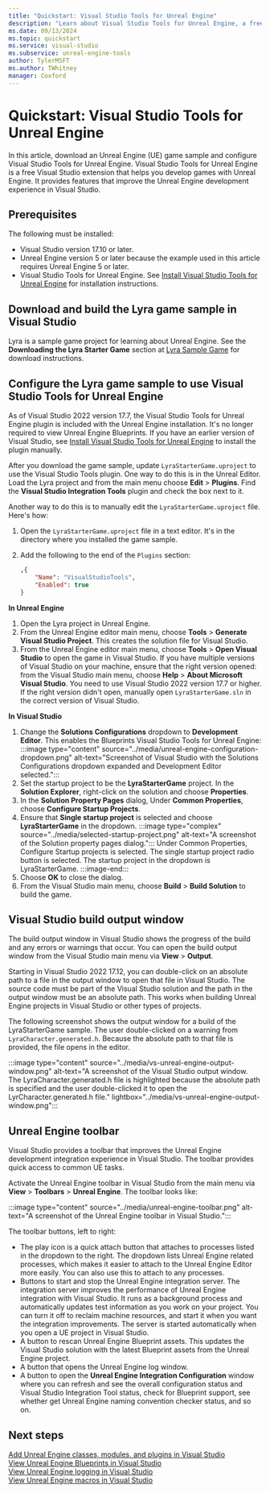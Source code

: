 ```yaml
---
title: "Quickstart: Visual Studio Tools for Unreal Engine"
description: "Learn about Visual Studio Tools for Unreal Engine, a free Visual Studio extension that helps you develop games with Unreal Engine"
ms.date: 09/13/2024
ms.topic: quickstart
ms.service: visual-studio
ms.subservice: unreal-engine-tools
author: TylerMSFT
ms.author: TWhitney
manager: Coxford
---
```


# Quickstart: Visual Studio Tools for Unreal Engine

In this article, download an Unreal Engine (UE) game sample and configure Visual Studio Tools for Unreal Engine. Visual Studio Tools for Unreal Engine is a free Visual Studio extension that helps you develop games with Unreal Engine. It provides features that improve the Unreal Engine development experience in Visual Studio.

## Prerequisites

The following must be installed:

- Visual Studio version 17.10 or later.
- Unreal Engine version 5 or later because the example used in this article requires Unreal Engine 5 or later.
- Visual Studio Tools for Unreal Engine. See [Install Visual Studio Tools for Unreal Engine](vs-tools-unreal-install.md) for installation instructions.

## Download and build the Lyra game sample in Visual Studio

Lyra is a sample game project for learning about Unreal Engine. See the **Downloading the Lyra Starter Game** section at [Lyra Sample Game](https://docs.unrealengine.com/5.0/lyra-sample-game-in-unreal-engine/) for download instructions.

## Configure the Lyra game sample to use Visual Studio Tools for Unreal Engine

As of Visual Studio 2022 version 17.7, the Visual Studio Tools for Unreal Engine plugin is included with the Unreal Engine installation. It's no longer required to view Unreal Engine Blueprints. If you have an earlier version of Visual Studio, see [Install Visual Studio Tools for Unreal Engine](vs-tools-unreal-install.md) to install the plugin manually.

After you download the game sample, update `LyraStarterGame.uproject` to use the Visual Studio Tools plugin. One way to do this is in the Unreal Editor. Load the Lyra project and from the main menu choose **Edit** > **Plugins**. Find the **Visual Studio Integration Tools** plugin and check the box next to it.

Another way to do this is to manually edit the `LyraStarterGame.uproject` file. Here's how:

1. Open the `LyraStarterGame.uproject` file in a text editor. It's in the directory where you installed the game sample.
1. Add the following to the end of the `Plugins` section:

    ```json
    ,{
        "Name": "VisualStudioTools",
        "Enabled": true
    }
    ```

**In Unreal Engine**

1. Open the Lyra project in Unreal Engine.
1. From the Unreal Engine editor main menu, choose **Tools** > **Generate Visual Studio Project**. This creates the solution file for Visual Studio.
1. From the Unreal Engine editor main menu, choose **Tools** > **Open Visual Studio** to open the game in Visual Studio. If you have multiple versions of Visual Studio on your machine, ensure that the right version opened: from the Visual Studio main menu, choose **Help** > **About Microsoft Visual Studio**. You need to use Visual Studio 2022 version 17.7 or higher. If the right version didn't open, manually open `LyraStarterGame.sln` in the correct version of Visual Studio.

**In Visual Studio**

1. Change the **Solutions Configurations** dropdown to **Development Editor**. This enables the Blueprints Visual Studio Tools for Unreal Engine:
    :::image type="content" source="../media/unreal-engine-configuration-dropdown.png" alt-text="Screenshot of Visual Studio with the Solutions Configurations dropdown expanded and Development Editor selected.":::
1. Set the startup project to be the **LyraStarterGame** project. In the **Solution Explorer**, right-click on the solution and choose **Properties**.
1. In the **Solution Property Pages** dialog, Under **Common Properties**, choose **Configure Startup Projects**.
1. Ensure that **Single startup project** is selected and choose **LyraStarterGame** in the dropdown.
    :::image type="complex" source="../media/selected-startup-project.png" alt-text="A screenshot of the Solution property pages dialog.":::
    Under Common Properties, Configure Startup projects is selected. The single startup project radio button is selected. The startup project in the dropdown is LyraStarterGame.
    :::image-end:::
1. Choose **OK** to close the dialog.
1. From the Visual Studio main menu, choose **Build** > **Build Solution** to build the game.

## Visual Studio build output window

The build output window in Visual Studio shows the progress of the build and any errors or warnings that occur. You can open the build output window from the Visual Studio main menu via **View** > **Output**.

Starting in Visual Studio 2022 17.12, you can double-click on an absolute path to a file in the output window to open that file in Visual Studio. The source code must be part of the Visual Studio solution and the path in the output window must be an absolute path. This works when building Unreal Engine projects in Visual Studio or other types of projects.

The following screenshot shows the output window for a build of the LyraStarterGame sample. The user double-clicked on a warning from `LyraCharacter.generated.h`. Because the absolute path to that file is provided, the file opens in the editor.

:::image type="content" source="../media/vs-unreal-engine-output-window.png" alt-text="A screenshot of the Visual Studio output window. The LyraCharacter.generated.h file is highlighted because the absolute path is specified and the user double-clicked it to open the LyrCharacter.generated.h file." lightbox="../media/vs-unreal-engine-output-window.png":::

## Unreal Engine toolbar

Visual Studio provides a toolbar that improves the Unreal Engine development integration experience in Visual Studio. The toolbar provides quick access to common UE tasks.

Activate the Unreal Engine toolbar in Visual Studio from the main menu via **View** > **Toolbars** > **Unreal Engine**. The toolbar looks like:

:::image type="content" source="../media/unreal-engine-toolbar.png" alt-text="A screenshot of the Unreal Engine toolbar in Visual Studio.":::

The toolbar buttons, left to right:

- The play icon is a quick attach button that attaches to processes listed in the dropdown to the right. The dropdown lists Unreal Engine related processes, which makes it easier to attach to the Unreal Engine Editor more easily. You can also use this to attach to any processes.
- Buttons to start and stop the Unreal Engine integration server. The integration server improves the performance of Unreal Engine integration with Visual Studio. It runs as a background process and automatically updates test information as you work on your project. You can turn it off to reclaim machine resources, and start it when you want the integration improvements. The server is started automatically when you open a UE project in Visual Studio.
- A button to rescan Unreal Engine Blueprint assets. This updates the Visual Studio solution with the latest Blueprint assets from the Unreal Engine project.
- A button that opens the Unreal Engine log window.
- A button to open the **Unreal Engine Integration Configuration** window where you can refresh and see the overall configuration status and Visual Studio Integration Tool status, check for Blueprint support, see whether get Unreal Engine naming convention checker status, and so on.

## Next steps

[Add Unreal Engine classes, modules, and plugins in Visual Studio](vs-tools-unreal-add-class-module-plugin.md)\
[View Unreal Engine Blueprints in Visual Studio](vs-tools-unreal-view-blueprints.md)\
[View Unreal Engine logging in Visual Studio](vs-tools-unreal-logging.md)\
[View Unreal Engine macros in Visual Studio](vs-tools-unreal-view-macros.md)
